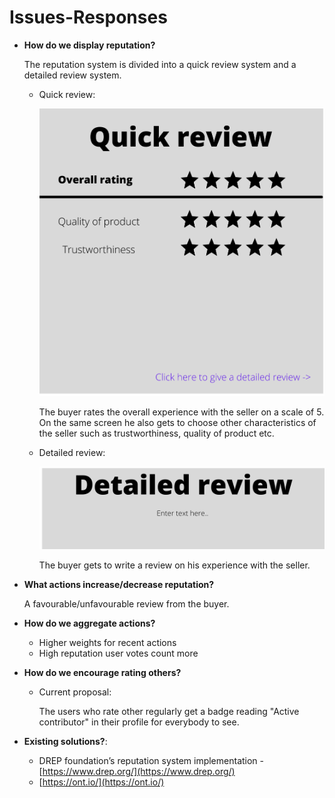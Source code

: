 # Issues-Responses
- **How do we display reputation?**
  
  The reputation system is divided into a quick review system and a detailed review system. 

  - Quick review:
    
    ![Quick review](./QuickReview.png)

    The buyer rates the overall experience with the seller on a scale of 5. On the same screen he also gets to choose other characteristics of the seller such as trustworthiness, quality of product etc.

  - Detailed review:

    ![Detailed review](./Detailed.png)

    The buyer gets to write a review on his experience with the seller. 

- **What actions increase/decrease reputation?**

  A favourable/unfavourable review from the buyer.

- **How do we aggregate actions?**
  - Higher weights for recent actions
  - High reputation user votes count more

- **How do we encourage rating others?**
  - Current proposal:

    The users who rate other regularly get a badge reading "Active contributor" in their profile for everybody to see.

- **Existing solutions?**:
  - DREP foundation’s reputation system implementation - [https://www.drep.org/](https://www.drep.org/)
  - [https://ont.io/](https://ont.io/)
